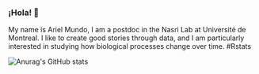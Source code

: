 ### ¡Hola! 👋

My name is Ariel Mundo, I am a postdoc in the Nasri Lab at Université de Montreal. I like to create good stories through data, and I am particularly interested in studying how biological processes change over time. #Rstats


![Anurag's GitHub stats](https://github-readme-stats.vercel.app/api?username=aimundo&show_icons=true&theme=nord)
